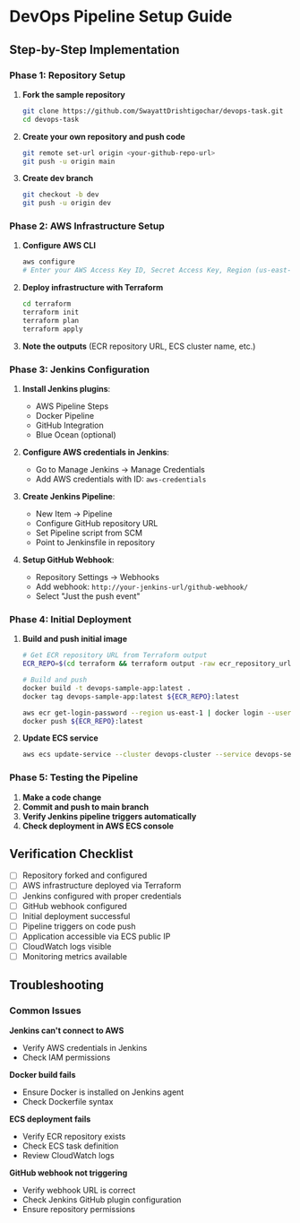# DevOps Pipeline Setup Guide

## Step-by-Step Implementation

### Phase 1: Repository Setup

1. **Fork the sample repository**
   ```bash
   git clone https://github.com/SwayattDrishtigochar/devops-task.git
   cd devops-task
   ```

2. **Create your own repository and push code**
   ```bash
   git remote set-url origin <your-github-repo-url>
   git push -u origin main
   ```

3. **Create dev branch**
   ```bash
   git checkout -b dev
   git push -u origin dev
   ```

### Phase 2: AWS Infrastructure Setup

1. **Configure AWS CLI**
   ```bash
   aws configure
   # Enter your AWS Access Key ID, Secret Access Key, Region (us-east-1), and output format (json)
   ```

2. **Deploy infrastructure with Terraform**
   ```bash
   cd terraform
   terraform init
   terraform plan
   terraform apply
   ```

3. **Note the outputs** (ECR repository URL, ECS cluster name, etc.)

### Phase 3: Jenkins Configuration

1. **Install Jenkins plugins**:
   - AWS Pipeline Steps
   - Docker Pipeline
   - GitHub Integration
   - Blue Ocean (optional)

2. **Configure AWS credentials in Jenkins**:
   - Go to Manage Jenkins → Manage Credentials
   - Add AWS credentials with ID: `aws-credentials`

3. **Create Jenkins Pipeline**:
   - New Item → Pipeline
   - Configure GitHub repository URL
   - Set Pipeline script from SCM
   - Point to Jenkinsfile in repository

4. **Setup GitHub Webhook**:
   - Repository Settings → Webhooks
   - Add webhook: `http://your-jenkins-url/github-webhook/`
   - Select "Just the push event"

### Phase 4: Initial Deployment

1. **Build and push initial image**
   ```bash
   # Get ECR repository URL from Terraform output
   ECR_REPO=$(cd terraform && terraform output -raw ecr_repository_url)
   
   # Build and push
   docker build -t devops-sample-app:latest .
   docker tag devops-sample-app:latest ${ECR_REPO}:latest
   
   aws ecr get-login-password --region us-east-1 | docker login --username AWS --password-stdin ${ECR_REPO}
   docker push ${ECR_REPO}:latest
   ```

2. **Update ECS service**
   ```bash
   aws ecs update-service --cluster devops-cluster --service devops-service --force-new-deployment
   ```

### Phase 5: Testing the Pipeline

1. **Make a code change**
2. **Commit and push to main branch**
3. **Verify Jenkins pipeline triggers automatically**
4. **Check deployment in AWS ECS console**

## Verification Checklist

- [ ] Repository forked and configured
- [ ] AWS infrastructure deployed via Terraform
- [ ] Jenkins configured with proper credentials
- [ ] GitHub webhook configured
- [ ] Initial deployment successful
- [ ] Pipeline triggers on code push
- [ ] Application accessible via ECS public IP
- [ ] CloudWatch logs visible
- [ ] Monitoring metrics available

## Troubleshooting

### Common Issues

**Jenkins can't connect to AWS**
- Verify AWS credentials in Jenkins
- Check IAM permissions

**Docker build fails**
- Ensure Docker is installed on Jenkins agent
- Check Dockerfile syntax

**ECS deployment fails**
- Verify ECR repository exists
- Check ECS task definition
- Review CloudWatch logs

**GitHub webhook not triggering**
- Verify webhook URL is correct
- Check Jenkins GitHub plugin configuration
- Ensure repository permissions
